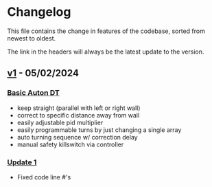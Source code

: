 # Changelog

This file contains the change in features of the codebase, sorted from newest to oldest.

The link in the headers will always be the latest update to the version.

## [v1](https://github.com/JiningLiu/POEAuton/commit/b3a288d5724b21327f699367a96826deec5e8f81) - 05/02/2024

### [Basic Auton DT](https://github.com/JiningLiu/POEAuton/commit/04332562dae87584d8580f70a218971d385aaf95)
* keep straight (parallel with left or right wall)
* correct to specific distance away from wall
* easily adjustable pid multiplier
* easily programmable turns by just changing a single array
* auto turning sequence w/ correction delay
* manual safety killswitch via controller

### [Update 1](https://github.com/JiningLiu/POEAuton/commit/b3a288d5724b21327f699367a96826deec5e8f81)
* Fixed code line #'s
